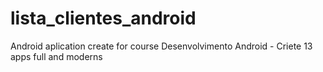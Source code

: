 # lista_clientes_android
Android aplication create for course Desenvolvimento Android - Criete 13 apps full and moderns
